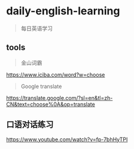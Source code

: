# daily-english-learning

> 每日英语学习

## tools

> 金山词霸

https://www.iciba.com/word?w=choose


> Google translate


https://translate.google.com/?sl=en&tl=zh-CN&text=choose%0A&op=translate


## 口语对话练习

https://www.youtube.com/watch?v=fp-7bhHyTPI



